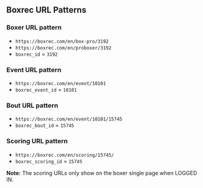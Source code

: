 
## Boxrec URL Patterns

### Boxer URL pattern
- `https://boxrec.com/en/box-pro/3192`
- `https://boxrec.com/en/proboxer/3192`
- `boxrec_id` = `3192` 

### Event URL pattern
- `https://boxrec.com/en/event/10101`
- `boxrec_event_id` = `10101`

### Bout URL pattern
- `https://boxrec.com/en/event/10101/15745`
- `boxrec_bout_id` = `15745`

### Scoring URL pattern
- `https://boxrec.com/en/scoring/15745/`
- `boxrec_scoring_id` = `15745`

**Note:** The scoring URLs only show on the boxer single page when LOGGED IN.
